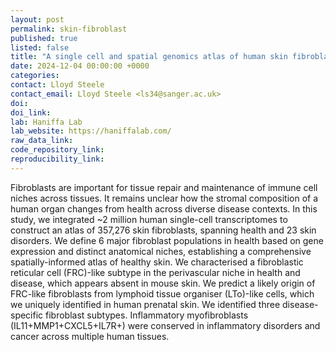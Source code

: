 ```yaml
---
layout: post
permalink: skin-fibroblast
published: true
listed: false
title: "A single cell and spatial genomics atlas of human skin fibroblasts in health and disease"
date: 2024-12-04 00:00:00 +0000
categories: 
contact: Lloyd Steele
contact_email: Lloyd Steele <ls34@sanger.ac.uk>
doi:
doi_link:
lab: Haniffa Lab
lab_website: https://haniffalab.com/
raw_data_link:
code_repository_link:
reproducibility_link:
---
```

Fibroblasts are important for tissue repair and maintenance of immune cell niches across tissues. It remains unclear how the stromal composition of a human organ changes from health across diverse disease contexts. In this study, we integrated ~2 million human single-cell transcriptomes to construct an atlas of 357,276 skin fibroblasts, spanning health and 23 skin disorders. We define 6 major fibroblast populations in health based on gene expression and distinct anatomical niches, establishing a comprehensive spatially-informed atlas of healthy skin. We characterised a fibroblastic reticular cell (FRC)-like subtype in the perivascular niche in health and disease, which appears absent in mouse skin. We predict a likely origin of FRC-like fibroblasts from lymphoid tissue organiser (LTo)-like cells, which we uniquely identified in human prenatal skin. We identified three disease-specific fibroblast subtypes. Inflammatory myofibroblasts (IL11+MMP1+CXCL5+IL7R+) were conserved in inflammatory disorders and cancer across multiple human tissues.